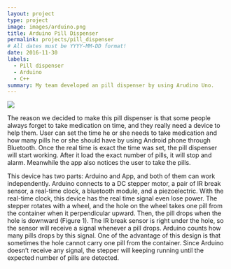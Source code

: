 ```yaml
---
layout: project
type: project
image: images/arduino.png
title: Arduino Pill Dispenser
permalink: projects/pill_dispenser
# All dates must be YYYY-MM-DD format!
date: 2016-11-30
labels:
  - Pill dispenser
  - Arduino
  - C++
summary: My team developed an pill dispenser by using Arudino Uno.
---
```


<div class="ui medium rounded images">
  <img class="ui medium rounded image" src="../images/micromouse-robot.png">

</div>

The reason we decided to make this pill dispenser is that some people always forget to take medication on time, and they really need a device to help them. User can set the time he or she needs to take medication and how many pills he or she should have by using Android phone through Bluetooth. Once the real time is exact the time was set, the pill dispenser will start working. After it load the exact number of pills, it will stop and alarm. Meanwhile the app also notices the user to take the pills.

This device has two parts: Arduino and App, and both of them can work independently. Arduino connects to a DC stepper motor, a pair of IR break sensor, a real-time clock, a bluetooth module, and a piezoelectric. With the real-time clock, this device has the real time signal even lose power. The stepper rotates with a wheel, and the hole on the wheel takes one pill from the container when it perpendicular upward. Then, the pill drops when the hole is downward (Figure 1). The IR break sensor is right under the hole, so the sensor will receive a signal whenever a pill drops. Arduino counts how many pills drops by this signal. One of the advantage of this design is that sometimes the hole cannot carry one pill from the container. Since Arduino doesn’t receive any signal, the stepper will keeping running until the expected number of pills are detected.
